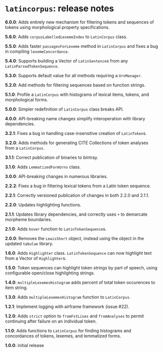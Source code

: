 # `latincorpus`: release notes

**6.0.0**:  Adds entirely new mechanism for filtering tokens and sequences of tokens using morphological property specifications.

**5.6.0**: Adds `corpusLabelledLexemeIndex` to `LatinCorpus` class.

**5.5.0**: Adds faster `passagesForLexeme` method in `LatinCorpus` and fixes a bug in compiling `lexemeConcordance`.

**5.4.0**: Supports building a Vector of `LatinSentence`s from any `LatinParsedTokenSequence`.

**5.3.0**: Supports default value for all methods requiring a `UrnManager`.

**5.2.0**: Add methods for filtering sequences based on function strings.

**5.1.0**: Profile a `LatinCorpus` with histograms of lexical items, tokens, and morphological forms.

**5.0.0**: Simpler redefinition of `LatinCorpus` class breaks API.

**4.0.0**: API-breaking name changes simplify interoperation with library dependencies.

**3.2.1**: Fixes a bug in handling case-insensitive creation of `LatinToken`s.

**3.2.0**: Adds methods for generating CITE Collections of token analyses from a `LatinCorpus`.

**3.1.1**: Correct publication of binaries to bintray.

**3.1.0**: Adds `LemmatizedFormUrns` class.

**3.0.0**: API-breaking changes in numerous libraries.

**2.2.2**: Fixes a bug in filtering lexical tokens from a Latin token sequence.

**2.2.1**: Correctly versioned publication of changes in both 2.2.0 and 2.1.1.

**2.2.0**: Updates highlighting functions.


**2.1.1**: Updates library dependencies, and correctly uses `+` to demarcate morpheme boundaries.

**2.1.0**: Adds `hover` function to `LatinTokenSequence`s.


**2.0.0**: Removes the `LewisShort` object, instead using the object in the updated `tabulae` library.

**1.6.0**: Adds `Highlighter` class.  `LatinTokenSequence` can now highlight text from a Vector of `Highlighter`s.

**1.5.0**:  Token sequences can highlight token strings by part of speech, using configurable open/close highlighting strings.


**1.4.0**: `multipleLexemesHistogram` adds percent of total token occurences to item string.

**1.3.0**: Adds `multipleLexemesHistogram` function to `LatinCorpus`.

**1.2.1**:  Implement logging with airframe framework (issue #22).

**1.2.0**: Adds `strict` option to `fromFstLines` and `fromAnalyses` to permit continuing after failure on an individual token.

**1.1.0**:  Adds functions to `LatinCorpus` for finding histograms and concordances of tokens, lexemes, and lemmatized forms.

**1.0.0**: initial release
